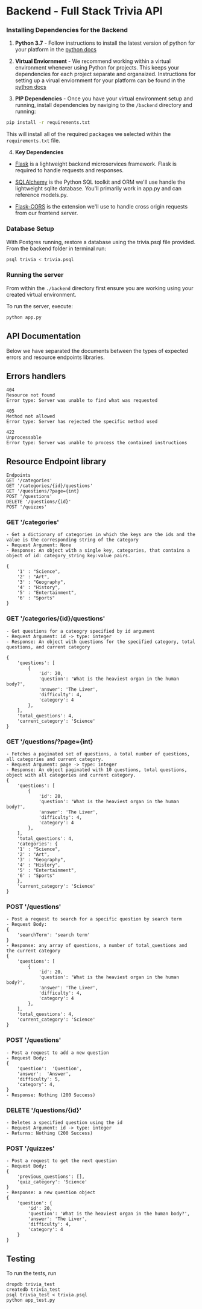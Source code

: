 # Backend - Full Stack Trivia API 

### Installing Dependencies for the Backend

1. **Python 3.7** - Follow instructions to install the latest version of python for your platform in the [python docs](https://docs.python.org/3/using/unix.html#getting-and-installing-the-latest-version-of-python)


2. **Virtual Enviornment** - We recommend working within a virtual environment whenever using Python for projects. This keeps your dependencies for each project separate and organaized. Instructions for setting up a virual enviornment for your platform can be found in the [python docs](https://packaging.python.org/guides/installing-using-pip-and-virtual-environments/)


3. **PIP Dependencies** - Once you have your virtual environment setup and running, install dependencies by naviging to the `/backend` directory and running:
```bash
pip install -r requirements.txt
```
This will install all of the required packages we selected within the `requirements.txt` file.


4. **Key Dependencies**
 - [Flask](http://flask.pocoo.org/)  is a lightweight backend microservices framework. Flask is required to handle requests and responses.

 - [SQLAlchemy](https://www.sqlalchemy.org/) is the Python SQL toolkit and ORM we'll use handle the lightweight sqlite database. You'll primarily work in app.py and can reference models.py. 

 - [Flask-CORS](https://flask-cors.readthedocs.io/en/latest/#) is the extension we'll use to handle cross origin requests from our frontend server. 

### Database Setup
With Postgres running, restore a database using the trivia.psql file provided. From the backend folder in terminal run:
```bash
psql trivia < trivia.psql
```

### Running the server

From within the `./backend` directory first ensure you are working using your created virtual environment.

To run the server, execute:

```bash
python app.py
```

## API Documentation
Below we have separated the documents between the types of expected errors and resource endpoints libraries.

## Errors handlers

```
404
Resource not found
Error type: Server was unable to find what was requested

405
Method not allowed
Error type: Server has rejected the specific method used

422
Unprocessable
Error type: Server was unable to process the contained instructions
```

## Resource Endpoint library

```
Endpoints
GET '/categories'
GET '/categories/{id}/questions'
GET '/questions/?page={int}
POST '/questions'
DELETE '/questions/{id}'
POST '/quizzes'
```

### GET '/categories'
``` 
- Get a dictionary of categories in which the keys are the ids and the value is the corresponding string of the category
- Request Argument: None
- Response: An object with a single key, categories, that contains a object of id: category_string key:value pairs. 

{
    '1' : "Science",
    '2' : "Art",
    '3' : "Geography",
    '4' : "History",
    '5' : "Entertainment",
    '6' : "Sports"
}
```

### GET '/categories/{id}/questions'
```
- Get questions for a cateogry specified by id argument
- Request Argument: id -> type: integer
- Response: An object with questions for the specified category, total questions, and current category 

{
    'questions': [
        {
            'id': 20,
            'question': 'What is the heaviest organ in the human body?',
            'answer': 'The Liver', 
            'difficulty': 4,
            'category': 4
        },
    ],
    'total_questions': 4,
    'current_category': 'Science'
}
```

### GET '/questions/?page={int}
```
- Fetches a paginated set of questions, a total number of questions, all categories and current category. 
- Request Argument: page -> type: integer
- Response: An object paginated with 10 questions, total questions, object with all categories and current category.
{
    'questions': [
        {
            'id': 20,
            'question': 'What is the heaviest organ in the human body?',
            'answer': 'The Liver', 
            'difficulty': 4,
            'category': 4
        },
    ],
    'total_questions': 4,
    'categories': { 
    '1' : "Science",
    '2' : "Art",
    '3' : "Geography",
    '4' : "History",
    '5' : "Entertainment",
    '6' : "Sports" 
    },
    'current_category': 'Science'
}
```

### POST '/questions'
```
- Post a request to search for a specific question by search term 
- Request Body: 
{
    'searchTerm': 'search term'
}
- Response: any array of questions, a number of total_questions and the current category
{
    'questions': [
        {
            'id': 20,
            'question': 'What is the heaviest organ in the human body?',
            'answer': 'The Liver', 
            'difficulty': 4,
            'category': 4
        },
    ],
    'total_questions': 4,
    'current_category': 'Science'
}
```

### POST '/questions'
```
- Post a request to add a new question
- Request Body: 
{
    'question':  'Question',
    'answer':  'Answer',
    'difficulty': 5,
    'category': 4,
}
- Response: Nothing (200 Success)
```

### DELETE '/questions/{id}'
```
- Deletes a specified question using the id
- Request Argument: id -> type: integer
- Returns: Nothing (200 Success)
```

### POST '/quizzes'
```
- Post a request to get the next question 
- Request Body: 
{
    'previous_questions': [],
    'quiz_category': 'Science'  
}
- Response: a new question object 
{
    'question': {
        'id': 20,
        'question': 'What is the heaviest organ in the human body?',
        'answer': 'The Liver', 
        'difficulty': 4,
        'category': 4
    }
}
```

## Testing
To run the tests, run
```
dropdb trivia_test
createdb trivia_test
psql trivia_test < trivia.psql
python app_test.py
```
